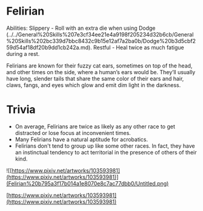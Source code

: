 # Felirian

Abilities: Slippery - Roll with an extra die when using Dodge (../../General%20Skills%207e3cf34ee21e4a9198f205234d32b6cb/General%20Skills%202bc339d7bbc8432c9b15e12af7a2ba0b/Dodge%20b3d5cbf259d54af18df20b9dd1cb242a.md).
Restful - Heal twice as much fatigue during a rest.

Felirians are known for their fuzzy cat ears, sometimes on top of the head, and other times on the side, where a human’s ears would be. They’ll usually have long, slender tails that share the same color of their ears and hair, claws, fangs, and eyes which glow and emit dim light in the darkness.

# Trivia

- On average, Felirians are twice as likely as any other race to get distracted or lose focus at inconvenient times.
- Many Felirians have a natural aptitude for acrobatics.
- Felirians don't tend to group up like some other races. In fact, they have an instinctual tendency to act territorial in the presence of others of their kind.

![[https://www.pixiv.net/artworks/103593981](https://www.pixiv.net/artworks/103593981)](Felirian%20b795a3f17b014a1e8070e8c7ac77dbb0/Untitled.png)

[https://www.pixiv.net/artworks/103593981](https://www.pixiv.net/artworks/103593981)
